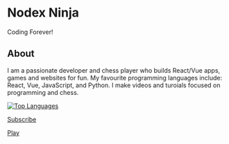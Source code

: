 # Nodex Ninja
Coding Forever!
## About
I am a passionate developer and chess player who builds React/Vue apps, games and websites for fun. My favourite programming languages include: React, Vue, JavaScript, and Python. I make videos and turoials focused on programming and chess.

[![Top Languages](https://github-readme-stats.vercel.app/api/top-langs/?username=samuraininja360&title_color=0068ff&bg_color=0d1117&text_color=ffffff&layout=compact&hide_border=true)](https://github.com/nodexninja.gitihub.io)

[Subscribe](https://www.youtube.com/channel/UC4c4iyvuy3vjBL9ffZ2928A?sub_confirmation=1)

[Play](https://scratch.mit.edu/users/nodexninja)
